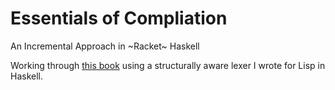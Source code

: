 Essentials of Compliation
===

An Incremental Approach in ~Racket~ Haskell

Working through [this book][essentials-of-compilation] using a structurally
aware lexer I wrote for Lisp in Haskell.

[essentials-of-compilation]: https://mitpress.mit.edu/9780262047760/essentials-of-compilation/
[snail-shell]: https://github.com/chiroptical/snail-shell
